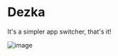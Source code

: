 # Dezka

It's a simpler app switcher, that's it!

![image](https://github.com/user-attachments/assets/cada587e-2194-46e9-8bed-48a6cd2c8c2a)

